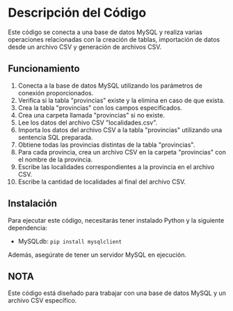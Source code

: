 # Descripción del Código

Este código se conecta a una base de datos MySQL y realiza varias operaciones relacionadas con la creación de tablas, importación de datos desde un archivo CSV y generación de archivos CSV.

## Funcionamiento

1. Conecta a la base de datos MySQL utilizando los parámetros de conexión proporcionados.
2. Verifica si la tabla "provincias" existe y la elimina en caso de que exista.
3. Crea la tabla "provincias" con los campos especificados.
4. Crea una carpeta llamada "provincias" si no existe.
5. Lee los datos del archivo CSV "localidades.csv".
6. Importa los datos del archivo CSV a la tabla "provincias" utilizando una sentencia SQL preparada.
7. Obtiene todas las provincias distintas de la tabla "provincias".
8. Para cada provincia, crea un archivo CSV en la carpeta "provincias" con el nombre de la provincia.
9. Escribe las localidades correspondientes a la provincia en el archivo CSV.
10. Escribe la cantidad de localidades al final del archivo CSV.

## Instalación

Para ejecutar este código, necesitarás tener instalado Python y la siguiente dependencia:

- MySQLdb: `pip install mysqlclient`

Además, asegúrate de tener un servidor MySQL en ejecución.

## NOTA

Este código está diseñado para trabajar con una base de datos MySQL y un archivo CSV específico.

